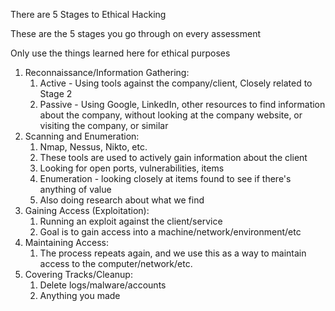 There are 5 Stages to Ethical Hacking

These are the 5 stages you go through on every assessment

Only use the things learned here for ethical purposes

1. Reconnaissance/Information Gathering: 
	1. Active - Using tools against the company/client, Closely related to Stage 2
	2. Passive - Using Google, LinkedIn, other resources to find information about the company, without looking at the company website, or visiting the company, or similar
2. Scanning and Enumeration:
	1. Nmap, Nessus, Nikto,  etc.
	2. These tools are used to actively gain information about the client
	3. Looking for open ports, vulnerabilities, items
	4. Enumeration - looking closely at items found to see if there's anything of value
	5. Also doing research about what we find
3. Gaining Access (Exploitation):
	1. Running an exploit against the client/service
	2. Goal is to gain access into a machine/network/environment/etc
4. Maintaining Access:
	1. The process repeats again, and we use this as a way to maintain access to the computer/network/etc.
5. Covering Tracks/Cleanup:
	1. Delete logs/malware/accounts
	2. Anything you made
